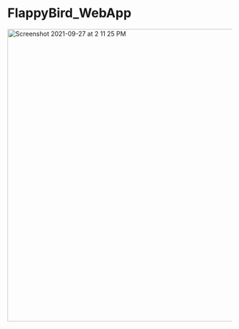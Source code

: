 # FlappyBird_WebApp

<img width="657" alt="Screenshot 2021-09-27 at 2 11 25 PM" src="https://user-images.githubusercontent.com/84952189/134854405-a31939d9-637f-4603-87cc-f5b32e229541.png">
